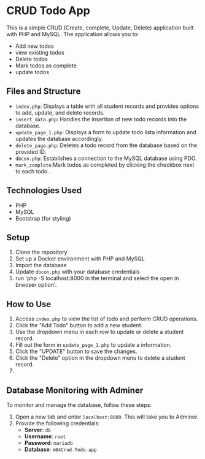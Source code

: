 # CRUD Todo App

This is a simple CRUD (Create, complete, Update, Delete) application built with PHP and MySQL. The application allows you to:

- Add new todos
- view existing todos
- Delete todos
- Mark todos as complete
- update todos 

## Files and Structure

- `index.php`: Displays a table with all student records and provides options to add, update, and delete records.
- `insert_data.php`: Handles the insertion of new todo records into the database.
- `update_page_1.php`: Displays a form to update todo lista information and updates the database accordingly.
- `delete_page.php`: Deletes a  todo record from the database based on the provided ID.
- `dbcon.php`: Establishes a connection to the MySQL database using PDO.
- `mark_complete`:Mark todos as completed by clicking the checkbox next to each todo .

## Technologies Used

- PHP
- MySQL
- Bootstrap (for styling)

## Setup

1. Clone the repository
2. Set up a Docker environment with PHP and MySQL
3. Import the database 
4. Update `dbcon.php` with your database credentials
5. run 'php -S localhost:8000 in the terminal and select the open in brwoser option'.

## How to Use

1. Access `index.php` to view the list of todo and perform CRUD operations.
2. Click the "Add Todo" button to add a new student.
3. Use the dropdown menu in each row to update or delete a student record.
4. Fill out the form in `update_page_1.php` to update a information.
5. Click the "UPDATE" button to save the changes.
6. Click the "Delete" option in the dropdown menu to delete a student record.
7. 

## Database Monitoring with Adminer

To monitor and manage the database, follow these steps:

1. Open a new tab and enter `localhost:8080`. This will take you to Adminer.
2. Provide the following credentials:
    - **Server**: `db`
    - **Username**: `root`
    - **Password**: `mariadb`
    - **Database**: `m04Crud-Todo-app`
